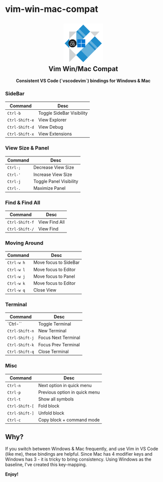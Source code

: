 # vim-win-mac-compat
<h2 align="center"><img src="https://raw.githubusercontent.com/ahmedrizwan/vim-win-mac-compat/main/images/extension-logo.png" height="128"><br>Vim Win/Mac Compat</h2>
<p align="center"><strong>Consistent VS Code (`vscodevim`) bindings for Windows & Mac </strong></p>


### SideBar
|Command | Desc |
|--------|------|
| `Ctrl-b` | Toggle SideBar Visibility |
| `Ctrl-Shift-e` | View Explorer |
| `Ctrl-Shift-d` | View Debug |
| `Ctrl-Shift-x` | View Extensions |

### View Size & Panel
|Command | Desc |
|--------|------|
| `Ctrl-;` | Decrease View Size |
| `Ctrl-'` | Increase View Size |
| `Ctrl-j` | Toggle Panel Visibility |
| `Ctrl-.` | Maximize Panel |

### Find & Find All
|Command | Desc |
|--------|------|
| `Ctrl-Shift-f` | View Find All |
| `Ctrl-Shift-/` | View Find |

### Moving Around
|Command | Desc |
|--------|------|
| `Ctrl-w h` | Move focus to SideBar  |
| `Ctrl-w l` | Move focus to Editor  |
| `Ctrl-w j` | Move focus to Panel  |
| `Ctrl-w k` | Move focus to Editor  |
| `Ctrl-w q` | Close View  |

### Terminal
|Command | Desc |
|--------|------|
| `Ctrl-\`` | Toggle Terminal  |
| `Ctrl-Shift-n` | New Terminal  |
| `Ctrl-Shift-j` | Focus Next Terminal  |
| `Ctrl-Shift-k` | Focus Prev Terminal  |
| `Ctrl-Shift-q` | Close Terminal  |

### Misc
|Command | Desc |
|--------|------|
| `Ctrl-n` | Next option in quick menu  |
| `Ctrl-p` | Previous option in quick menu  |
| `Ctrl-t` | Show all symbols  |
| `Ctrl-Shift-[` | Fold block  |
| `Ctrl-Shift-]` | Unfold block  |
| `Ctrl-c` | Copy block + command mode  |

## Why?
If you switch between Windows & Mac frequently, and use Vim in VS Code (like me), these bindings are helpful.
Since Mac has 4 modifier keys and Windows has 3 - it is tricky to bring consistency. Using Windows as the baseline, I've created this key-mapping.

**Enjoy!**
